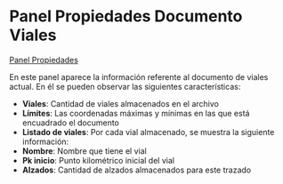 # Panel Propiedades Documento Viales

[Panel Propiedades](./)

En este panel aparece la información referente al documento de viales actual. En él se pueden observar las siguientes características:

* **Viales**: Cantidad de viales almacenados en el archivo
* **Límites**: Las coordenadas máximas y mínimas en las que está encuadrado el documento
* **Listado de viales**: Por cada vial almacenado, se muestra la siguiente información:
* **Nombre**: Nombre que tiene el vial
* **Pk inicio**: Punto kilométrico inicial del vial
* **Alzados**: Cantidad de alzados almacenados para este trazado

